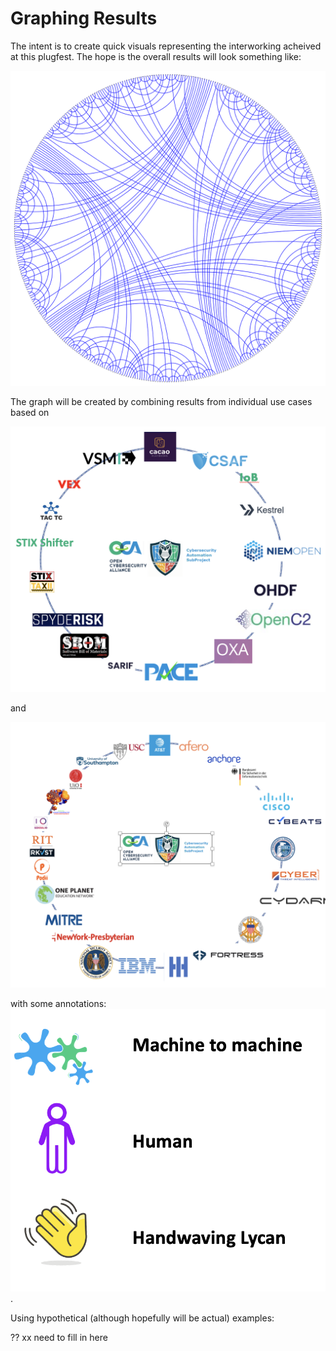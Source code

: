 # Graphing Results

The intent is to create quick visuals representing
the interworking acheived at this plugfest.
The hope is the overall results will look something like:

![results](../../../../Images/BigPictureConnections.png)

The graph will be created by combining results from 
individual use cases based on 

![technologies](../../../../Images/CASP_technologies.png)

and

![orgs](../../../../Images/CASP_orgs.png)

with some annotations:
![annotations](../../../../Images/annotations.png).

Using hypothetical (although hopefully will be actual) examples:

?? xx need to fill in here